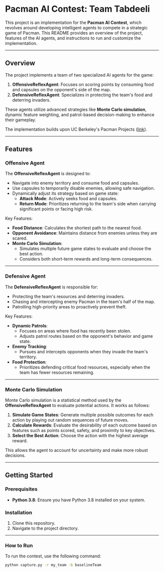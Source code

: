 # Pacman AI Contest: Team Tabdeeli

This project is an implementation for the **Pacman AI Contest**, which revolves around developing intelligent agents to compete in a strategic game of Pacman. This README provides an overview of the project, features of the AI agents, and instructions to run and customize the implementation.

---

## **Overview**

The project implements a team of two specialized AI agents for the game:

1. **OffensiveReflexAgent**: Focuses on scoring points by consuming food and capsules on the opponent's side of the map.
2. **DefensiveReflexAgent**: Specializes in protecting the team's food and deterring invaders.

These agents utilize advanced strategies like **Monte Carlo simulation**, dynamic feature weighting, and patrol-based decision-making to enhance their gameplay.

The implementation builds upon UC Berkeley's Pacman Projects ([link](http://ai.berkeley.edu/project_overview.html)).

---

## **Features**

### **Offensive Agent**
The **OffensiveReflexAgent** is designed to:
- Navigate into enemy territory and consume food and capsules.
- Use capsules to temporarily disable enemies, allowing safe navigation.
- Dynamically adjust its strategy based on game state:
  - **Attack Mode**: Actively seeks food and capsules.
  - **Return Mode**: Prioritizes returning to the team's side when carrying significant points or facing high risk.

Key Features:
- **Food Distance**: Calculates the shortest path to the nearest food.
- **Opponent Avoidance**: Maintains distance from enemies unless they are scared.
- **Monte Carlo Simulation**:
  - Simulates multiple future game states to evaluate and choose the best action.
  - Considers both short-term rewards and long-term consequences.

---

### **Defensive Agent**
The **DefensiveReflexAgent** is responsible for:
- Protecting the team's resources and deterring invaders.
- Chasing and intercepting enemy Pacman in the team's half of the map.
- Patrolling high-priority areas to proactively prevent theft.

Key Features:
- **Dynamic Patrols**:
  - Focuses on areas where food has recently been stolen.
  - Adjusts patrol routes based on the opponent's behavior and game state.
- **Enemy Tracking**:
  - Pursues and intercepts opponents when they invade the team's territory.
- **Food Protection**:
  - Prioritizes defending critical food resources, especially when the team has fewer resources remaining.

---

### **Monte Carlo Simulation**
Monte Carlo simulation is a statistical method used by the **OffensiveReflexAgent** to evaluate potential actions. It works as follows:
1. **Simulate Game States**: Generate multiple possible outcomes for each action by playing out random sequences of future moves.
2. **Calculate Rewards**: Evaluate the desirability of each outcome based on features such as points scored, safety, and proximity to key objectives.
3. **Select the Best Action**: Choose the action with the highest average reward.

This allows the agent to account for uncertainty and make more robust decisions.

---

## **Getting Started**

### **Prerequisites**
- **Python 3.8**: Ensure you have Python 3.8 installed on your system.

### **Installation**
1. Clone this repository.
2. Navigate to the project directory.

---

### **How to Run**
To run the contest, use the following command:
```bash
python capture.py -r my_team -b baselineTeam

